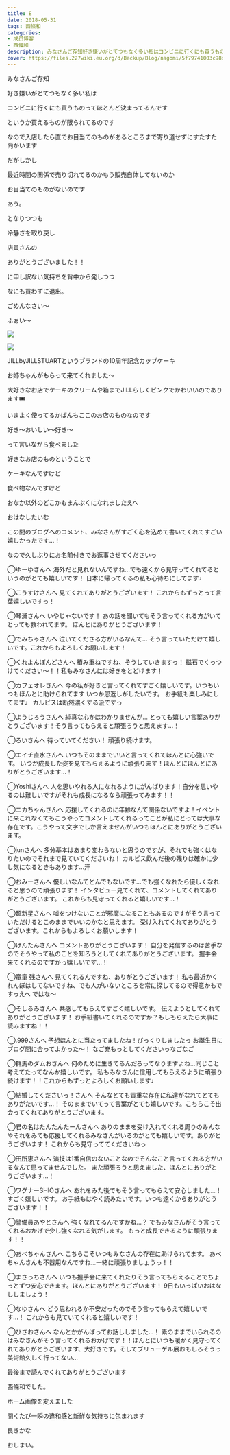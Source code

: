 ```yaml
---
title: E
date: 2018-05-31
tags: 西條和
categories: 
- 成员博客
- 西條和
description: みなさんご存知好き嫌いがとてつもなく多い私はコンビニに行くにも買うものってほとんど決まってるんですというか...
cover: https://files.227wiki.eu.org/d/Backup/Blog/nagomi/5f79741003c98d90453b194fbbb71.jpg 
---
```
















みなさんご存知








好き嫌いがとてつもなく多い私は










コンビニに行くにも買うものってほとんど決まってるんです










というか買えるものが限られてるのです













なので入店したら直でお目当てのものがあるところまで寄り道せずにすたすた向かいます












だがしかし






最近時間の関係で売り切れてるのかもう販売自体してないのか





お目当てのものがないのです











あう。








となりつつも









冷静さを取り戻し








店員さんの







ありがとうございました！！








に申し訳ない気持ちを背中から発しつつ









なにも買わずに退出。








ごめんなさい〜













ふぁい〜





![](https://files.227wiki.eu.org/d/Backup/Blog/nagomi/5f79741003c98d90453b194fbbb71.jpg)









![](https://files.227wiki.eu.org/d/Backup/Blog/nagomi/5f79741003c98d90453b194fbbb71-01.jpg)









JILLbyJILLSTUARTというブランドの10周年記念カップケーキ











お姉ちゃんがもらって来てくれました〜











大好きなお店でケーキのクリームや箱までJILLらしくピンクでかわいいのであります🎟












いまよく使ってるかばんもここのお店のものなのです













好き〜おいしい〜好き〜









って言いながら食べました












好きなお店のものということで






ケーキなんですけど









食べ物なんですけど












おなか以外のどこかもまんぷくになれましたえへ


















おはなしたいむ





この間のブログへのコメント、みなさんがすごく心を込めて書いてくれてすごい嬉しかったです…！




なので久しぶりにお名前付きでお返事させてくださいっ








◯ゆーゆさんへ
海外だと見れないんですね…でも遠くから見守ってくれてるというのがとても嬉しいです！
日本に帰ってくるの私も心待ちにしてます♩






◯こうすけさんへ
見てくれてありがとうございます！
これからもずっとって言葉嬉しいですっ！





◯琴浦さんへ
いやじゃないです！
あの話を聞いてもそう言ってくれる方がいてとっても救われてます。
ほんとにありがとうございます！








◯でみちゃさんへ
泣いてくださる方がいるなんて…
そう言っていただけて嬉しいです。これからもよろしくお願いします！





◯くれよんぼんどさんへ
積み重ねですね、そうしていきますっ！
磁石でくっつけてください〜！！私もみなさんには好きをとどけます！







◯カフェオレさんへ
今の私が好きと言ってくれてすごく嬉しいです。いつもいつもほんとに助けられてます
いつか恩返しがしたいです。
お手紙も楽しみにしてます♩
カルピスは断然濃くする派ですっ







◯ようじろうさんへ
純真な心かはわかりませんが…
とっても嬉しい言葉ありがとうございます！そう言ってもらえると頑張ろうと思えます…！






◯ろいさんへ
待っていてください！
頑張り続けます。






◯エイチ直水さんへ
いつもそのままでいいと言ってくれてほんとに心強いです。
いつか成長した姿を見てもらえるように頑張ります！ほんとにほんとにありがとうございます…！







◯Yoshiさんへ
人を思いやれる人になれるようにがんばります！自分を思いやるのは難しいですがそれも成長になるなら頑張ってみます！！






◯ニカちゃんさんへ
応援してくれるのに年齢なんて関係ないですよ！イベントに来これなくてもこうやってコメントしてくれるってことが私にとっては大事な存在です。こうやって文字でしか言えませんがいつもほんとにありがとうございます。








◯junさんへ
多分基本はあまり変わらないと思うのですが、それでも強くはなりたいのでそれまで見ていてくださいね！
カルピス飲んだ後の残りは確かに少し気になるときもあります…汗







◯おみーさんへ
優しいなんてとんでもないです…でも強くなれたら優しくなれると思うので頑張ります！
インタビュー見てくれて、コメントしてくれてありがとうございます。
これからも見守ってくれると嬉しいです…！







◯超新星さんへ
嘘をつけないことが邪魔になることもあるのですがそう言っていただけるとこのままでいいのかなと思えます。
受け入れてくれてありがとうございます。これからもよろしくお願いします！








◯けんたんさんへ
コメントありがとうございます！
自分を発信するのは苦手なのでそうやって私のことを知ろうとしてくれてありがとうございます。
握手会来てくれるのですかっ嬉しいです…！








◯竜童 残さんへ
見てくれるんですね、ありがとうございます！
私も最近かくれんぼはしてないですね、でも人がいないところを常に探してるので得意かもですっえへ
ではな〜







◯そしるみさんへ
共感してもらえてすごく嬉しいです。
伝えようとしてくれてありがとうございます！
お手紙書いてくれるのですか？もしもらえたら大事に読みますね！！







◯.999さんへ
予想ほんとに当たってましたね！びっくりしましたっ
お誕生日にブログ間に合ってよかった〜！
なご充もっとしてくださいっなごなご








◯群馬のダムおさんへ
何のために生きてるんだろってなりますよね…同じこと考えてたってなんか嬉しいです。
私もみなさんに信用してもらえるように頑張り続けます！！これからもずっとよろしくお願いします♩






◯結婚してくださいっ！さんへ
そんなとても貴重な存在に私達がなれてとてもありがたいです…！
そのままでいてって言葉がとても嬉しいです。こちらこそ出会ってくれてありがとうございます。





◯君の名はたんたんたーんさんへ
ありのままを受け入れてくれる周りのみんなやそれをみても応援してくれるみなさんがいるのがとても嬉しいです。ありがとうございます！
これからも見守っててくださいねっ







◯田所恵さんへ
演技は1番自信のないことなのでそんなこと言ってくれる方がいるなんて思ってませんでした。
また頑張ろうと思えました、ほんとにありがとうございます…！






◯ワグナーSHIOさんへ
あれをみた後でもそう言ってもらえて安心しました…！すごく嬉しいです。
お手紙もはやく読みたいです。いつも遠くからありがとうございます！！







◯警備員あやとさんへ
強くなれてるんですかね…？
でもみなさんがそう言ってくれるおかげで少し強くなれる気がします。
もっと成長できるように頑張ります！！







◯あべちゃんさんへ
こちらこそいつもみなさんの存在に助けられてます。
あべちゃんさんも不器用なんですね…一緒に頑張りましょうっ！！







◯まさっちさんへ
いつも握手会に来てくれたりそう言ってもらえることでちょっとずつ安心できます。ほんとにありがとうございます！
9日もいっぱいおはなししましょう！







◯なゆさんへ
どう思われるか不安だったのでそう言ってもらえて嬉しいです…！
これからも見ていてくれると嬉しいです！







◯ひさおさんへ
なんとかがんばってお話ししました…！
素のままでいられるのはみなさんがそう言ってくれるおかげです！！ほんとにいつも暖かく見守ってくれてありがとうございます、大好きです。そしてブリューゲル展おもしろそうっ美術館久しく行ってない…














最後まで読んでくれてありがとうございます












西條和でした。










ホーム画像を変えました














開くたび一瞬の違和感と新鮮な気持ちに包まれます









良きかな













おしまい。


